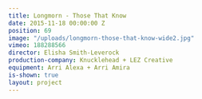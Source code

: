 ```yaml
---
title: Longmorn - Those That Know
date: 2015-11-18 00:00:00 Z
position: 69
image: "/uploads/longmorn-those-that-know-wide2.jpg"
vimeo: 188288566
director: Elisha Smith-Leverock
production-company: Knucklehead + LEZ Creative
equipment: Arri Alexa + Arri Amira
is-shown: true
layout: project
---
```


